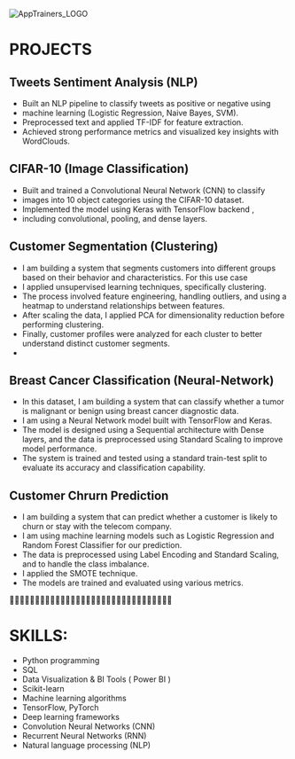 ![AppTrainers_LOGO](https://github.com/user-attachments/assets/912603f7-7e94-437e-b41a-e31fe28c8380)

# PROJECTS

## Tweets Sentiment Analysis (NLP)
- Built an NLP pipeline to classify tweets as positive or negative using
- machine learning (Logistic Regression, Naive Bayes, SVM).
- Preprocessed text and applied TF-IDF for feature extraction.
- Achieved strong performance metrics and visualized key insights
with WordClouds.

## CIFAR-10 (Image Classification)
- Built and trained a Convolutional Neural Network (CNN) to classify
- images into 10 object categories using the CIFAR-10 dataset.
- Implemented the model using Keras with TensorFlow backend ,
- including convolutional, pooling, and dense layers.

## Customer Segmentation (Clustering)
- I am building a system that segments customers into different groups based on their behavior and characteristics. For this use case
- I applied unsupervised learning techniques, specifically clustering.
- The process involved feature engineering, handling outliers, and using a heatmap to understand relationships between features.
- After scaling the data, I applied PCA for dimensionality reduction before performing clustering. 
- Finally, customer profiles were analyzed for each cluster to better understand distinct customer segments.
- 
## Breast Cancer Classification (Neural-Network)
- In this dataset, I am building a system that can classify whether a tumor is malignant or benign using breast cancer diagnostic data.
- I am using a Neural Network model built with TensorFlow and Keras.
- The model is designed using a Sequential architecture with Dense layers, and the data is preprocessed using Standard Scaling to improve model performance. 
- The system is trained and tested using a standard train-test split to evaluate its accuracy and classification capability.

## Customer Chrurn Prediction
- I am building a system that can predict whether a customer is likely to churn or stay with the telecom company. 
- I am using machine learning models such as Logistic Regression and Random Forest Classifier for our prediction.
- The data is preprocessed using Label Encoding and Standard Scaling, and to handle the class imbalance.
- I applied the SMOTE technique.
- The models are trained and evaluated using various metrics.


🔰🔰🔰🔰🔰🔰🔰🔰🔰🔰🔰🔰🔰🔰🔰🔰🔰🔰🔰🔰🔰🔰🔰🔰🔰🔰🔰🔰🔰🔰🔰🔰


# SKILLS:

- Python programming
- SQL
- Data Visualization & BI Tools ( Power BI )
- Scikit-learn
- Machine learning algorithms
- TensorFlow, PyTorch
- Deep learning frameworks
- Convolution Neural Networks (CNN)
- Recurrent Neural Networks (RNN)
- Natural language processing (NLP)
